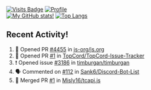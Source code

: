 [![Visits Badge](https://badges.pufler.dev/visits/misly16/git-badges)](https://badges.pufler.dev)
[![Profile](https://raw.githubusercontent.com/Misly16/Misly16/master/index.png)](https://github.com/misly16)
<br>
[![My GitHub stats!](https://github-readme-stats.vercel.app/api?username=misly16&show_icons=true&theme=dracula)](https://github.com/misly16)
[![Top Langs](https://github-readme-stats.vercel.app/api/top-langs/?username=misly16&theme=dracula&layout=compact)](https://github.com/misly16)
<br>


## Recent Activity!
<!--START_SECTION:activity-->
1. 💪 Opened PR [#4455](https://github.com//js-org/js.org/pull/4455) in [js-org/js.org](https://github.com//js-org/js.org)
2. 💪 Opened PR [#1](https://github.com//TopCord/TopCord-Issue-Tracker/pull/1) in [TopCord/TopCord-Issue-Tracker](https://github.com//TopCord/TopCord-Issue-Tracker)
3. ❗️ Opened issue [#3186](https://github.com//timburgan/timburgan/issues/3186) in [timburgan/timburgan](https://github.com//timburgan/timburgan)
4. 🗣 Commented on [#112](https://github.com//Sank6/Discord-Bot-List/issues/112) in [Sank6/Discord-Bot-List](https://github.com//Sank6/Discord-Bot-List)
5. 🎉 Merged PR [#1](https://github.com//Misly16/tcapi.js/pull/1) in [Misly16/tcapi.js](https://github.com//Misly16/tcapi.js)
<!--END_SECTION:activity-->

